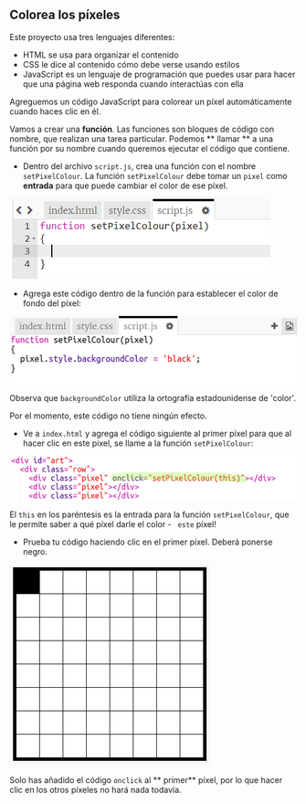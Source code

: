 ## Colorea los píxeles

Este proyecto usa tres lenguajes diferentes:

+ HTML se usa para organizar el contenido
+ CSS le dice al contenido cómo debe verse usando estilos
+ JavaScript es un lenguaje de programación que puedes usar para hacer que una página web responda cuando interactúas con ella

Agreguemos un código JavaScript para colorear un píxel automáticamente cuando haces clic en él.

Vamos a crear una **función**. Las funciones son bloques de código con nombre, que realizan una tarea particular. Podemos ** llamar ** a una función por su nombre cuando queremos ejecutar el código que contiene.

+ Dentro del archivo ` script.js `, crea una función con el nombre ` setPixelColour `. La función `setPixelColour` debe tomar un `pixel` como **entrada** para que puede cambiar el color de ese píxel.

![Crear una función](images/create-function.png)

+ Agrega este código dentro de la función para establecer el color de fondo del píxel:

![captura de pantalla](images/pixel-art-set-pixel-colour.png)

Observa que `backgroundColor` utiliza la ortografía estadounidense de 'color'.

Por el momento, este código no tiene ningún efecto.

+ Ve a `index.html` y agrega el código siguiente al primer píxel para que al hacer clic en este pixel, se llame a la función `setPixelColour`:

![captura de pantalla](images/pixel-art-onclick.png)

El ` this ` en los paréntesis es la entrada para la función ` setPixelColour `, que le permite saber a qué píxel darle el color - ` este` píxel!

+ Prueba tu código haciendo clic en el primer píxel. Deberá ponerse negro.

![captura de pantalla](images/pixel-art-black.png)

Solo has añadido el código ` onclick ` al ** primer** píxel, por lo que hacer clic en los otros píxeles no hará nada todavía.